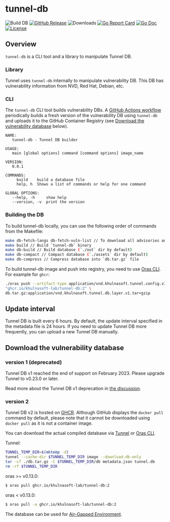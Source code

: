 # tunnel-db 

![Build DB](https://github.com/khulnasoft-lab/tunnel-db/workflows/Tunnel%20DB/badge.svg)
[![GitHub Release][release-img]][release]
![Downloads][download]
[![Go Report Card][report-card-img]][report-card]
[![Go Doc][go-doc-img]][go-doc]
[![License][license-img]][license]

[download]: https://img.shields.io/github/downloads/khulnasoft-lab/tunnel-db/total?logo=github
[release-img]: https://img.shields.io/github/release/khulnasoft-lab/tunnel-db.svg?logo=github
[release]: https://github.com/khulnasoft-lab/tunnel-db/releases
[report-card-img]: https://goreportcard.com/badge/github.com/khulnasoft-lab/tunnel-db
[report-card]: https://goreportcard.com/report/github.com/khulnasoft-lab/tunnel-db
[go-doc-img]: https://godoc.org/github.com/khulnasoft-lab/tunnel-db?status.svg
[go-doc]: https://godoc.org/github.com/khulnasoft-lab/tunnel-db
[code-cov]: https://codecov.io/gh/khulnasoft-lab/tunnel-db/branch/main/graph/badge.svg
[license-img]: https://img.shields.io/badge/License-Apache%202.0-blue.svg
[license]: https://github.com/khulnasoft-lab/tunnel-db/blob/main/LICENSE

## Overview
`tunnel-db` is a CLI tool and a library to manipulate Tunnel DB.

### Library
Tunnel uses `tunnel-db` internally to manipulate vulnerability DB. This DB has vulnerability information from NVD, Red Hat, Debian, etc.

### CLI
The `tunnel-db` CLI tool builds vulnerability DBs. A [GitHub Actions workflow](.github/workflows/cron.yml)
periodically builds a fresh version of the vulnerability DB using `tunnel-db` and uploads it to the GitHub
Container Registry (see [Download the vulnerability database](#download-the-vulnerability-database) below).

```
NAME:
   tunnel-db - Tunnel DB builder

USAGE:
   main [global options] command [command options] image_name

VERSION:
   0.0.1

COMMANDS:
     build    build a database file
     help, h  Shows a list of commands or help for one command

GLOBAL OPTIONS:
   --help, -h     show help
   --version, -v  print the version
```

### Building the DB
To build tunnel-db locally, you can use the following order of commands from the Makefile:
```bash
make db-fetch-langs db-fetch-vuln-list // To download all advisories and other required files (`./cache` dir by default)
make build // Build `tunnel-db` binary
make db-build // Build database (`./out` dir by default)
make db-compact // Compact database (`./assets` dir by default)
make db-compress // Compress database into `db.tar.gz` file
```

To build tunnel-db image and push into registry, you need to use [Oras CLI](https://oras.land/cli/).
For example for `ghcr`:
```bash
./oras push --artifact-type application/vnd.khulnasoft.tunnel.config.v1+json \
"ghcr.io/khulnasoft-lab/tunnel-db:2" \
db.tar.gz:application/vnd.khulnasoft.tunnel.db.layer.v1.tar+gzip
```

## Update interval
Tunnel DB is built every 6 hours.
By default, the update interval specified in the metadata file is 24 hours.
If you need to update Tunnel DB more frequently, you can upload a new Tunnel DB manually.

## Download the vulnerability database
### version 1 (deprecated)
Tunnel DB v1 reached the end of support on February 2023. Please upgrade Tunnel to v0.23.0 or later.

Read more about the Tunnel DB v1 deprecation in [the discussion](https://github.com/aquasecurity/tunnel/discussions/1653).

### version 2
Tunnel DB v2 is hosted on [GHCR](https://github.com/orgs/aquasecurity/packages/container/package/tunnel-db).
Although GitHub displays the `docker pull` command by default, please note that it cannot be downloaded using `docker pull` as it is not a container image.

You can download the actual compiled database via [Tunnel](https://aquasecurity.github.io/tunnel/) or [Oras CLI](https://oras.land/cli/).

Tunnel:
```sh
TUNNEL_TEMP_DIR=$(mktemp -d)
tunnel --cache-dir $TUNNEL_TEMP_DIR image --download-db-only
tar -cf ./db.tar.gz -C $TUNNEL_TEMP_DIR/db metadata.json tunnel.db
rm -rf $TUNNEL_TEMP_DIR
```
oras >= v0.13.0:
```sh
$ oras pull ghcr.io/khulnasoft-lab/tunnel-db:2
```

oras < v0.13.0:
```sh
$ oras pull -a ghcr.io/khulnasoft-lab/tunnel-db:2
```
The database can be used for [Air-Gapped Environment](https://aquasecurity.github.io/tunnel/latest/docs/advanced/air-gap/).
